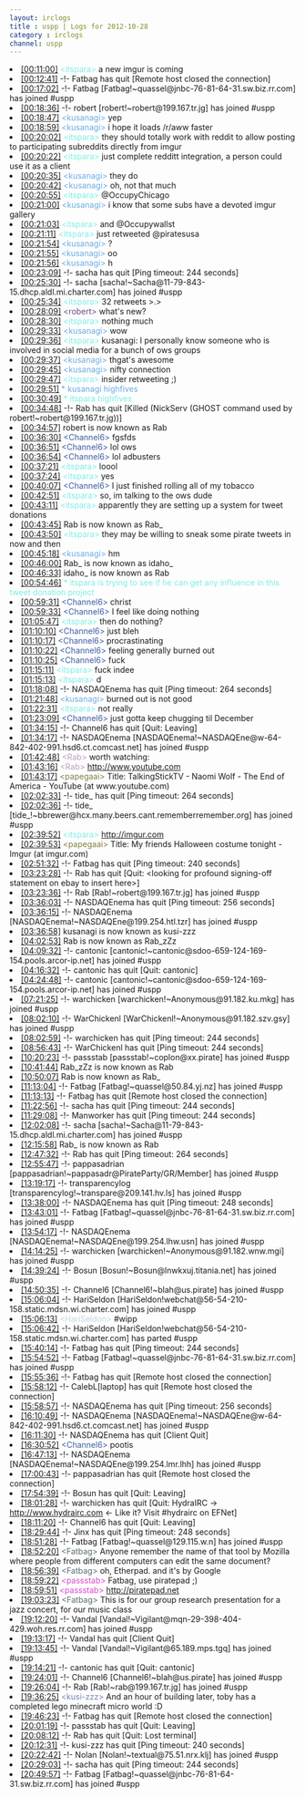 ```yaml
---
layout: irclogs
title : uspp | Logs for 2012-10-28
category : irclogs
channel: uspp
---
```

<li class="logitem"><a href="#00:11:00" name="00:11:00" class="time">[00:11:00]</a> <span class="person" style="color:#7deee6">&lt;itspara&gt;</span> a new imgur is coming </li>
<li class="logitem"><a href="#00:12:41" name="00:12:41" class="time">[00:12:41]</a> -!- <span class="quit">Fatbag</span> has quit [Remote host closed the connection] </li>
<li class="logitem"><a href="#00:17:02" name="00:17:02" class="time">[00:17:02]</a> -!- <span class="join">Fatbag</span> [Fatbag!~quassel@jnbc-76-81-64-31.sw.biz.rr.com] has joined #uspp </li>
<li class="logitem"><a href="#00:18:36" name="00:18:36" class="time">[00:18:36]</a> -!- <span class="join">robert</span> [robert!~robert@199.167.tr.jg] has joined #uspp </li>
<li class="logitem"><a href="#00:18:47" name="00:18:47" class="time">[00:18:47]</a> <span class="person" style="color:#6aace3">&lt;kusanagi&gt;</span> yep </li>
<li class="logitem"><a href="#00:18:59" name="00:18:59" class="time">[00:18:59]</a> <span class="person" style="color:#6aace3">&lt;kusanagi&gt;</span> i hope it loads /r/aww faster </li>
<li class="logitem"><a href="#00:20:02" name="00:20:02" class="time">[00:20:02]</a> <span class="person" style="color:#7deee6">&lt;itspara&gt;</span> they should totally work with reddit to allow posting to participating subreddits directly from imgur </li>
<li class="logitem"><a href="#00:20:22" name="00:20:22" class="time">[00:20:22]</a> <span class="person" style="color:#7deee6">&lt;itspara&gt;</span> just complete redditt integration, a person could use it as a client </li>
<li class="logitem"><a href="#00:20:35" name="00:20:35" class="time">[00:20:35]</a> <span class="person" style="color:#6aace3">&lt;kusanagi&gt;</span> they do </li>
<li class="logitem"><a href="#00:20:42" name="00:20:42" class="time">[00:20:42]</a> <span class="person" style="color:#6aace3">&lt;kusanagi&gt;</span> oh, not that much </li>
<li class="logitem"><a href="#00:20:55" name="00:20:55" class="time">[00:20:55]</a> <span class="person" style="color:#7deee6">&lt;itspara&gt;</span> @OccupyChicago </li>
<li class="logitem"><a href="#00:21:00" name="00:21:00" class="time">[00:21:00]</a> <span class="person" style="color:#6aace3">&lt;kusanagi&gt;</span> i know that some subs have a devoted imgur gallery </li>
<li class="logitem"><a href="#00:21:03" name="00:21:03" class="time">[00:21:03]</a> <span class="person" style="color:#7deee6">&lt;itspara&gt;</span> and @Occupywallst </li>
<li class="logitem"><a href="#00:21:11" name="00:21:11" class="time">[00:21:11]</a> <span class="person" style="color:#7deee6">&lt;itspara&gt;</span> just retweeted @piratesusa </li>
<li class="logitem"><a href="#00:21:54" name="00:21:54" class="time">[00:21:54]</a> <span class="person" style="color:#6aace3">&lt;kusanagi&gt;</span> ? </li>
<li class="logitem"><a href="#00:21:55" name="00:21:55" class="time">[00:21:55]</a> <span class="person" style="color:#6aace3">&lt;kusanagi&gt;</span> oo </li>
<li class="logitem"><a href="#00:21:56" name="00:21:56" class="time">[00:21:56]</a> <span class="person" style="color:#6aace3">&lt;kusanagi&gt;</span> h </li>
<li class="logitem"><a href="#00:23:09" name="00:23:09" class="time">[00:23:09]</a> -!- <span class="quit">sacha</span> has quit [Ping timeout: 244 seconds] </li>
<li class="logitem"><a href="#00:25:30" name="00:25:30" class="time">[00:25:30]</a> -!- <span class="join">sacha</span> [sacha!~Sacha@11-79-843-15.dhcp.aldl.mi.charter.com] has joined #uspp </li>
<li class="logitem"><a href="#00:25:34" name="00:25:34" class="time">[00:25:34]</a> <span class="person" style="color:#7deee6">&lt;itspara&gt;</span> 32 retweets &gt;.&gt; </li>
<li class="logitem"><a href="#00:28:09" name="00:28:09" class="time">[00:28:09]</a> <span class="person" style="color:#684c85">&lt;robert&gt;</span> what's new? </li>
<li class="logitem"><a href="#00:28:30" name="00:28:30" class="time">[00:28:30]</a> <span class="person" style="color:#7deee6">&lt;itspara&gt;</span> nothing much </li>
<li class="logitem"><a href="#00:29:33" name="00:29:33" class="time">[00:29:33]</a> <span class="person" style="color:#6aace3">&lt;kusanagi&gt;</span> wow </li>
<li class="logitem"><a href="#00:29:36" name="00:29:36" class="time">[00:29:36]</a> <span class="person" style="color:#7deee6">&lt;itspara&gt;</span> kusanagi: I personally know someone who is involved in social media for a bunch of ows groups </li>
<li class="logitem"><a href="#00:29:37" name="00:29:37" class="time">[00:29:37]</a> <span class="person" style="color:#6aace3">&lt;kusanagi&gt;</span> thgat's awesome </li>
<li class="logitem"><a href="#00:29:45" name="00:29:45" class="time">[00:29:45]</a> <span class="person" style="color:#6aace3">&lt;kusanagi&gt;</span> nifty connection </li>
<li class="logitem"><a href="#00:29:47" name="00:29:47" class="time">[00:29:47]</a> <span class="person" style="color:#7deee6">&lt;itspara&gt;</span> insider retweeting ;) </li>
<li class="logitem"><a href="#00:29:51" name="00:29:51" class="time">[00:29:51]</a> <span class="person" style="color:#6aace3">* kusanagi highfives</span> </li>
<li class="logitem"><a href="#00:30:49" name="00:30:49" class="time">[00:30:49]</a> <span class="person" style="color:#7deee6">* itspara highfives</span> </li>
<li class="logitem"><a href="#00:34:48" name="00:34:48" class="time">[00:34:48]</a> -!- <span class="quit">Rab</span> has quit [Killed (NickServ (GHOST command used by robert!~robert@199.167.tr.jg))] </li>
<li class="logitem"><a href="#00:34:57" name="00:34:57" class="time">[00:34:57]</a> <span class="nick">robert</span> is now known as <span class="nick">Rab</span> </li>
<li class="logitem"><a href="#00:36:30" name="00:36:30" class="time">[00:36:30]</a> <span class="person" style="color:#3d5ba0">&lt;Channel6&gt;</span> fgsfds </li>
<li class="logitem"><a href="#00:36:51" name="00:36:51" class="time">[00:36:51]</a> <span class="person" style="color:#3d5ba0">&lt;Channel6&gt;</span> lol ows </li>
<li class="logitem"><a href="#00:36:54" name="00:36:54" class="time">[00:36:54]</a> <span class="person" style="color:#3d5ba0">&lt;Channel6&gt;</span> lol adbusters </li>
<li class="logitem"><a href="#00:37:21" name="00:37:21" class="time">[00:37:21]</a> <span class="person" style="color:#7deee6">&lt;itspara&gt;</span> loool </li>
<li class="logitem"><a href="#00:37:24" name="00:37:24" class="time">[00:37:24]</a> <span class="person" style="color:#7deee6">&lt;itspara&gt;</span> yes </li>
<li class="logitem"><a href="#00:40:07" name="00:40:07" class="time">[00:40:07]</a> <span class="person" style="color:#3d5ba0">&lt;Channel6&gt;</span> I just finished rolling all of my tobacco </li>
<li class="logitem"><a href="#00:42:51" name="00:42:51" class="time">[00:42:51]</a> <span class="person" style="color:#7deee6">&lt;itspara&gt;</span> so, im talking to the ows dude </li>
<li class="logitem"><a href="#00:43:11" name="00:43:11" class="time">[00:43:11]</a> <span class="person" style="color:#7deee6">&lt;itspara&gt;</span> apparently they are setting up a system for tweet donations </li>
<li class="logitem"><a href="#00:43:45" name="00:43:45" class="time">[00:43:45]</a> <span class="nick">Rab</span> is now known as <span class="nick">Rab_</span> </li>
<li class="logitem"><a href="#00:43:50" name="00:43:50" class="time">[00:43:50]</a> <span class="person" style="color:#7deee6">&lt;itspara&gt;</span> they may be willing to sneak some pirate tweets in now and then </li>
<li class="logitem"><a href="#00:45:18" name="00:45:18" class="time">[00:45:18]</a> <span class="person" style="color:#6aace3">&lt;kusanagi&gt;</span> hm </li>
<li class="logitem"><a href="#00:46:00" name="00:46:00" class="time">[00:46:00]</a> <span class="nick">Rab_</span> is now known as <span class="nick">idaho_</span> </li>
<li class="logitem"><a href="#00:46:33" name="00:46:33" class="time">[00:46:33]</a> <span class="nick">idaho_</span> is now known as <span class="nick">Rab</span> </li>
<li class="logitem"><a href="#00:54:46" name="00:54:46" class="time">[00:54:46]</a> <span class="person" style="color:#7deee6">* itspara is trying to see if he can get any influence in this tweet donation project</span> </li>
<li class="logitem"><a href="#00:59:31" name="00:59:31" class="time">[00:59:31]</a> <span class="person" style="color:#3d5ba0">&lt;Channel6&gt;</span> christ </li>
<li class="logitem"><a href="#00:59:33" name="00:59:33" class="time">[00:59:33]</a> <span class="person" style="color:#3d5ba0">&lt;Channel6&gt;</span> I feel like doing nothing </li>
<li class="logitem"><a href="#01:05:47" name="01:05:47" class="time">[01:05:47]</a> <span class="person" style="color:#7deee6">&lt;itspara&gt;</span> then do nothing? </li>
<li class="logitem"><a href="#01:10:10" name="01:10:10" class="time">[01:10:10]</a> <span class="person" style="color:#3d5ba0">&lt;Channel6&gt;</span> just bleh </li>
<li class="logitem"><a href="#01:10:17" name="01:10:17" class="time">[01:10:17]</a> <span class="person" style="color:#3d5ba0">&lt;Channel6&gt;</span> procrastinating </li>
<li class="logitem"><a href="#01:10:22" name="01:10:22" class="time">[01:10:22]</a> <span class="person" style="color:#3d5ba0">&lt;Channel6&gt;</span> feeling generally burned out </li>
<li class="logitem"><a href="#01:10:25" name="01:10:25" class="time">[01:10:25]</a> <span class="person" style="color:#3d5ba0">&lt;Channel6&gt;</span> fuck </li>
<li class="logitem"><a href="#01:15:11" name="01:15:11" class="time">[01:15:11]</a> <span class="person" style="color:#7deee6">&lt;itspara&gt;</span> fuck indee </li>
<li class="logitem"><a href="#01:15:13" name="01:15:13" class="time">[01:15:13]</a> <span class="person" style="color:#7deee6">&lt;itspara&gt;</span> d </li>
<li class="logitem"><a href="#01:18:08" name="01:18:08" class="time">[01:18:08]</a> -!- <span class="quit">NASDAQEnema</span> has quit [Ping timeout: 264 seconds] </li>
<li class="logitem"><a href="#01:21:48" name="01:21:48" class="time">[01:21:48]</a> <span class="person" style="color:#6aace3">&lt;kusanagi&gt;</span> burned out is not good </li>
<li class="logitem"><a href="#01:22:31" name="01:22:31" class="time">[01:22:31]</a> <span class="person" style="color:#7deee6">&lt;itspara&gt;</span> not really </li>
<li class="logitem"><a href="#01:23:09" name="01:23:09" class="time">[01:23:09]</a> <span class="person" style="color:#3d5ba0">&lt;Channel6&gt;</span> just gotta keep chugging til December </li>
<li class="logitem"><a href="#01:34:15" name="01:34:15" class="time">[01:34:15]</a> -!- <span class="quit">Channel6</span> has quit [Quit: Leaving] </li>
<li class="logitem"><a href="#01:34:17" name="01:34:17" class="time">[01:34:17]</a> -!- <span class="join">NASDAQEnema</span> [NASDAQEnema!~NASDAQEne@w-64-842-402-991.hsd6.ct.comcast.net] has joined #uspp </li>
<li class="logitem"><a href="#01:42:48" name="01:42:48" class="time">[01:42:48]</a> <span class="person" style="color:#be9bc4">&lt;Rab&gt;</span> worth watching: </li>
<li class="logitem"><a href="#01:43:16" name="01:43:16" class="time">[01:43:16]</a> <span class="person" style="color:#be9bc4">&lt;Rab&gt;</span> <a href="http://www.youtube.com/watch?v=RjALf12PAWc" target="_blank">http://www.youtube.com</a> </li>
<li class="logitem"><a href="#01:43:17" name="01:43:17" class="time">[01:43:17]</a> <span class="person" style="color:#817e41">&lt;papegaai&gt;</span> Title: TalkingStickTV - Naomi Wolf - The End of America - YouTube (at www.youtube.com) </li>
<li class="logitem"><a href="#02:02:33" name="02:02:33" class="time">[02:02:33]</a> -!- <span class="quit">tide_</span> has quit [Ping timeout: 264 seconds] </li>
<li class="logitem"><a href="#02:02:36" name="02:02:36" class="time">[02:02:36]</a> -!- <span class="join">tide_</span> [tide_!~bbrewer@hcx.many.beers.cant.rememberremember.org] has joined #uspp </li>
<li class="logitem"><a href="#02:39:52" name="02:39:52" class="time">[02:39:52]</a> <span class="person" style="color:#7deee6">&lt;itspara&gt;</span> <a href="http://imgur.com/gallery/AeAsM" target="_blank">http://imgur.com</a> </li>
<li class="logitem"><a href="#02:39:53" name="02:39:53" class="time">[02:39:53]</a> <span class="person" style="color:#817e41">&lt;papegaai&gt;</span> Title: My friends Halloween costume tonight - Imgur (at imgur.com) </li>
<li class="logitem"><a href="#02:51:32" name="02:51:32" class="time">[02:51:32]</a> -!- <span class="quit">Fatbag</span> has quit [Ping timeout: 240 seconds] </li>
<li class="logitem"><a href="#03:23:28" name="03:23:28" class="time">[03:23:28]</a> -!- <span class="quit">Rab</span> has quit [Quit: &lt;looking for profound signing-off statement on ebay to insert here&gt;] </li>
<li class="logitem"><a href="#03:23:36" name="03:23:36" class="time">[03:23:36]</a> -!- <span class="join">Rab</span> [Rab!~robert@199.167.tr.jg] has joined #uspp </li>
<li class="logitem"><a href="#03:36:03" name="03:36:03" class="time">[03:36:03]</a> -!- <span class="quit">NASDAQEnema</span> has quit [Ping timeout: 256 seconds] </li>
<li class="logitem"><a href="#03:36:15" name="03:36:15" class="time">[03:36:15]</a> -!- <span class="join">NASDAQEnema</span> [NASDAQEnema!~NASDAQEne@199.254.htl.tzr] has joined #uspp </li>
<li class="logitem"><a href="#03:36:58" name="03:36:58" class="time">[03:36:58]</a> <span class="nick">kusanagi</span> is now known as <span class="nick">kusi-zzz</span> </li>
<li class="logitem"><a href="#04:02:53" name="04:02:53" class="time">[04:02:53]</a> <span class="nick">Rab</span> is now known as <span class="nick">Rab_zZz</span> </li>
<li class="logitem"><a href="#04:09:32" name="04:09:32" class="time">[04:09:32]</a> -!- <span class="join">cantonic</span> [cantonic!~cantonic@sdoo-659-124-169-154.pools.arcor-ip.net] has joined #uspp </li>
<li class="logitem"><a href="#04:16:32" name="04:16:32" class="time">[04:16:32]</a> -!- <span class="quit">cantonic</span> has quit [Quit: cantonic] </li>
<li class="logitem"><a href="#04:24:48" name="04:24:48" class="time">[04:24:48]</a> -!- <span class="join">cantonic</span> [cantonic!~cantonic@sdoo-659-124-169-154.pools.arcor-ip.net] has joined #uspp </li>
<li class="logitem"><a href="#07:21:25" name="07:21:25" class="time">[07:21:25]</a> -!- <span class="join">warchicken</span> [warchicken!~Anonymous@91.182.ku.mkg] has joined #uspp </li>
<li class="logitem"><a href="#08:02:10" name="08:02:10" class="time">[08:02:10]</a> -!- <span class="join">WarChickenl</span> [WarChickenl!~Anonymous@91.182.szv.gsy] has joined #uspp </li>
<li class="logitem"><a href="#08:02:59" name="08:02:59" class="time">[08:02:59]</a> -!- <span class="quit">warchicken</span> has quit [Ping timeout: 244 seconds] </li>
<li class="logitem"><a href="#08:56:43" name="08:56:43" class="time">[08:56:43]</a> -!- <span class="quit">WarChickenl</span> has quit [Ping timeout: 244 seconds] </li>
<li class="logitem"><a href="#10:20:23" name="10:20:23" class="time">[10:20:23]</a> -!- <span class="join">passstab</span> [passstab!~coplon@xx.pirate] has joined #uspp </li>
<li class="logitem"><a href="#10:41:44" name="10:41:44" class="time">[10:41:44]</a> <span class="nick">Rab_zZz</span> is now known as <span class="nick">Rab</span> </li>
<li class="logitem"><a href="#10:50:07" name="10:50:07" class="time">[10:50:07]</a> <span class="nick">Rab</span> is now known as <span class="nick">Rab_</span> </li>
<li class="logitem"><a href="#11:13:04" name="11:13:04" class="time">[11:13:04]</a> -!- <span class="join">Fatbag</span> [Fatbag!~quassel@50.84.yj.nz] has joined #uspp </li>
<li class="logitem"><a href="#11:13:13" name="11:13:13" class="time">[11:13:13]</a> -!- <span class="quit">Fatbag</span> has quit [Remote host closed the connection] </li>
<li class="logitem"><a href="#11:22:56" name="11:22:56" class="time">[11:22:56]</a> -!- <span class="quit">sacha</span> has quit [Ping timeout: 244 seconds] </li>
<li class="logitem"><a href="#11:29:08" name="11:29:08" class="time">[11:29:08]</a> -!- <span class="quit">Manworker</span> has quit [Ping timeout: 244 seconds] </li>
<li class="logitem"><a href="#12:02:08" name="12:02:08" class="time">[12:02:08]</a> -!- <span class="join">sacha</span> [sacha!~Sacha@11-79-843-15.dhcp.aldl.mi.charter.com] has joined #uspp </li>
<li class="logitem"><a href="#12:15:58" name="12:15:58" class="time">[12:15:58]</a> <span class="nick">Rab_</span> is now known as <span class="nick">Rab</span> </li>
<li class="logitem"><a href="#12:47:32" name="12:47:32" class="time">[12:47:32]</a> -!- <span class="quit">Rab</span> has quit [Ping timeout: 264 seconds] </li>
<li class="logitem"><a href="#12:55:47" name="12:55:47" class="time">[12:55:47]</a> -!- <span class="join">pappasadrian</span> [pappasadrian!~pappasadr@PirateParty/GR/Member] has joined #uspp </li>
<li class="logitem"><a href="#13:19:17" name="13:19:17" class="time">[13:19:17]</a> -!- <span class="join">transparencylog</span> [transparencylog!~transpare@209.141.hv.ls] has joined #uspp </li>
<li class="logitem"><a href="#13:38:00" name="13:38:00" class="time">[13:38:00]</a> -!- <span class="quit">NASDAQEnema</span> has quit [Ping timeout: 248 seconds] </li>
<li class="logitem"><a href="#13:43:01" name="13:43:01" class="time">[13:43:01]</a> -!- <span class="join">Fatbag</span> [Fatbag!~quassel@jnbc-76-81-64-31.sw.biz.rr.com] has joined #uspp </li>
<li class="logitem"><a href="#13:54:17" name="13:54:17" class="time">[13:54:17]</a> -!- <span class="join">NASDAQEnema</span> [NASDAQEnema!~NASDAQEne@199.254.lhw.usn] has joined #uspp </li>
<li class="logitem"><a href="#14:14:25" name="14:14:25" class="time">[14:14:25]</a> -!- <span class="join">warchicken</span> [warchicken!~Anonymous@91.182.wnw.mgi] has joined #uspp </li>
<li class="logitem"><a href="#14:39:24" name="14:39:24" class="time">[14:39:24]</a> -!- <span class="join">Bosun</span> [Bosun!~Bosun@lnwkxuj.titania.net] has joined #uspp </li>
<li class="logitem"><a href="#14:50:35" name="14:50:35" class="time">[14:50:35]</a> -!- <span class="join">Channel6</span> [Channel6!~blah@us.pirate] has joined #uspp </li>
<li class="logitem"><a href="#15:06:04" name="15:06:04" class="time">[15:06:04]</a> -!- <span class="join">HariSeldon</span> [HariSeldon!webchat@56-54-210-158.static.mdsn.wi.charter.com] has joined #uspp </li>
<li class="logitem"><a href="#15:06:13" name="15:06:13" class="time">[15:06:13]</a> <span class="person" style="color:#c3d5dd">&lt;HariSeldon&gt;</span> #wipp </li>
<li class="logitem"><a href="#15:06:42" name="15:06:42" class="time">[15:06:42]</a> -!- <span class="part">HariSeldon</span> [HariSeldon!webchat@56-54-210-158.static.mdsn.wi.charter.com] has parted #uspp </li>
<li class="logitem"><a href="#15:40:14" name="15:40:14" class="time">[15:40:14]</a> -!- <span class="quit">Fatbag</span> has quit [Ping timeout: 244 seconds] </li>
<li class="logitem"><a href="#15:54:52" name="15:54:52" class="time">[15:54:52]</a> -!- <span class="join">Fatbag</span> [Fatbag!~quassel@jnbc-76-81-64-31.sw.biz.rr.com] has joined #uspp </li>
<li class="logitem"><a href="#15:55:36" name="15:55:36" class="time">[15:55:36]</a> -!- <span class="quit">Fatbag</span> has quit [Remote host closed the connection] </li>
<li class="logitem"><a href="#15:58:12" name="15:58:12" class="time">[15:58:12]</a> -!- <span class="quit">CalebL[laptop]</span> has quit [Remote host closed the connection] </li>
<li class="logitem"><a href="#15:58:57" name="15:58:57" class="time">[15:58:57]</a> -!- <span class="quit">NASDAQEnema</span> has quit [Ping timeout: 256 seconds] </li>
<li class="logitem"><a href="#16:10:49" name="16:10:49" class="time">[16:10:49]</a> -!- <span class="join">NASDAQEnema</span> [NASDAQEnema!~NASDAQEne@w-64-842-402-991.hsd6.ct.comcast.net] has joined #uspp </li>
<li class="logitem"><a href="#16:11:30" name="16:11:30" class="time">[16:11:30]</a> -!- <span class="quit">NASDAQEnema</span> has quit [Client Quit] </li>
<li class="logitem"><a href="#16:30:52" name="16:30:52" class="time">[16:30:52]</a> <span class="person" style="color:#3d5ba0">&lt;Channel6&gt;</span> pootis </li>
<li class="logitem"><a href="#16:47:13" name="16:47:13" class="time">[16:47:13]</a> -!- <span class="join">NASDAQEnema</span> [NASDAQEnema!~NASDAQEne@199.254.lmr.lhh] has joined #uspp </li>
<li class="logitem"><a href="#17:00:43" name="17:00:43" class="time">[17:00:43]</a> -!- <span class="quit">pappasadrian</span> has quit [Remote host closed the connection] </li>
<li class="logitem"><a href="#17:54:39" name="17:54:39" class="time">[17:54:39]</a> -!- <span class="quit">Bosun</span> has quit [Quit: Leaving] </li>
<li class="logitem"><a href="#18:01:28" name="18:01:28" class="time">[18:01:28]</a> -!- <span class="quit">warchicken</span> has quit [Quit:  HydraIRC -&gt; <a href="http://www.hydrairc.com" target="_blank">http://www.hydrairc.com</a> &lt;- Like it?  Visit #hydrairc on EFNet] </li>
<li class="logitem"><a href="#18:11:20" name="18:11:20" class="time">[18:11:20]</a> -!- <span class="quit">Channel6</span> has quit [Quit: Leaving] </li>
<li class="logitem"><a href="#18:29:44" name="18:29:44" class="time">[18:29:44]</a> -!- <span class="quit">Jinx</span> has quit [Ping timeout: 248 seconds] </li>
<li class="logitem"><a href="#18:51:28" name="18:51:28" class="time">[18:51:28]</a> -!- <span class="join">Fatbag</span> [Fatbag!~quassel@129.115.w.n] has joined #uspp </li>
<li class="logitem"><a href="#18:52:20" name="18:52:20" class="time">[18:52:20]</a> <span class="person" style="color:#596d73">&lt;Fatbag&gt;</span> Anyone remember the name of that tool by Mozilla where people from different computers can edit the same document? </li>
<li class="logitem"><a href="#18:56:39" name="18:56:39" class="time">[18:56:39]</a> <span class="person" style="color:#596d73">&lt;Fatbag&gt;</span> oh, Etherpad. and it's by Google </li>
<li class="logitem"><a href="#18:59:22" name="18:59:22" class="time">[18:59:22]</a> <span class="person" style="color:#dc45d1">&lt;passstab&gt;</span> Fatbag, use piratepad ;) </li>
<li class="logitem"><a href="#18:59:51" name="18:59:51" class="time">[18:59:51]</a> <span class="person" style="color:#dc45d1">&lt;passstab&gt;</span> <a href="http://piratepad.net/front-page/" target="_blank">http://piratepad.net</a> </li>
<li class="logitem"><a href="#19:03:23" name="19:03:23" class="time">[19:03:23]</a> <span class="person" style="color:#596d73">&lt;Fatbag&gt;</span> This is for our group research presentation for a jazz concert, for our music class </li>
<li class="logitem"><a href="#19:12:20" name="19:12:20" class="time">[19:12:20]</a> -!- <span class="join">Vandal</span> [Vandal!~Vigilant@mqn-29-398-404-429.woh.res.rr.com] has joined #uspp </li>
<li class="logitem"><a href="#19:13:17" name="19:13:17" class="time">[19:13:17]</a> -!- <span class="quit">Vandal</span> has quit [Client Quit] </li>
<li class="logitem"><a href="#19:13:45" name="19:13:45" class="time">[19:13:45]</a> -!- <span class="join">Vandal</span> [Vandal!~Vigilant@65.189.mps.tgq] has joined #uspp </li>
<li class="logitem"><a href="#19:14:21" name="19:14:21" class="time">[19:14:21]</a> -!- <span class="quit">cantonic</span> has quit [Quit: cantonic] </li>
<li class="logitem"><a href="#19:24:01" name="19:24:01" class="time">[19:24:01]</a> -!- <span class="join">Channel6</span> [Channel6!~blah@us.pirate] has joined #uspp </li>
<li class="logitem"><a href="#19:26:04" name="19:26:04" class="time">[19:26:04]</a> -!- <span class="join">Rab</span> [Rab!~rab@199.167.tr.jg] has joined #uspp </li>
<li class="logitem"><a href="#19:36:25" name="19:36:25" class="time">[19:36:25]</a> <span class="person" style="color:#7884b4">&lt;kusi-zzz&gt;</span> And an hour of building later, toby has a completed lego minecraft micro world :D </li>
<li class="logitem"><a href="#19:46:23" name="19:46:23" class="time">[19:46:23]</a> -!- <span class="quit">Fatbag</span> has quit [Remote host closed the connection] </li>
<li class="logitem"><a href="#20:01:19" name="20:01:19" class="time">[20:01:19]</a> -!- <span class="quit">passstab</span> has quit [Quit: Leaving] </li>
<li class="logitem"><a href="#20:08:12" name="20:08:12" class="time">[20:08:12]</a> -!- <span class="quit">Rab</span> has quit [Quit: Lost terminal] </li>
<li class="logitem"><a href="#20:12:31" name="20:12:31" class="time">[20:12:31]</a> -!- <span class="quit">kusi-zzz</span> has quit [Ping timeout: 240 seconds] </li>
<li class="logitem"><a href="#20:22:42" name="20:22:42" class="time">[20:22:42]</a> -!- <span class="join">Nolan</span> [Nolan!~textual@75.51.nrx.klj] has joined #uspp </li>
<li class="logitem"><a href="#20:29:03" name="20:29:03" class="time">[20:29:03]</a> -!- <span class="quit">sacha</span> has quit [Ping timeout: 244 seconds] </li>
<li class="logitem"><a href="#20:49:57" name="20:49:57" class="time">[20:49:57]</a> -!- <span class="join">Fatbag</span> [Fatbag!~quassel@jnbc-76-81-64-31.sw.biz.rr.com] has joined #uspp </li>


